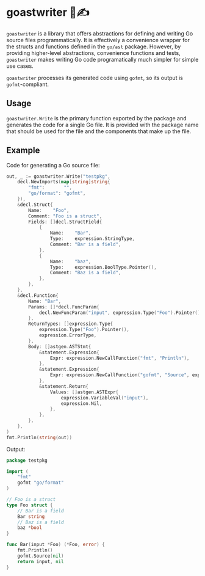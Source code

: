 goastwriter 👻✍️
================
`goastwriter` is a library that offers abstractions for defining and writing Go source files
programmatically. It is effectively a convenience wrapper for the structs and functions defined in
the `go/ast` package. However, by providing higher-level abstractions, convenience functions and
tests, `goastwriter` makes writing Go code programatically much simpler for simple use cases.

`goastwriter` processes its generated code using `gofmt`, so its output is `gofmt`-compliant.

Usage
-----
`goastwriter.Write` is the primary function exported by the package and generates the code for a
single Go file. It is provided with the package name that should be used for the file and the
components that make up the file.

Example
-------
Code for generating a Go source file:

```go
out, _ := goastwriter.Write("testpkg",
    decl.NewImports(map[string]string{
        "fmt":       "",
        "go/format": "gofmt",
    }),
    &decl.Struct{
        Name:    "Foo",
        Comment: "Foo is a struct",
        Fields: []decl.StructField{
            {
                Name:    "Bar",
                Type:    expression.StringType,
                Comment: "Bar is a field",
            },
            {
                Name:    "baz",
                Type:    expression.BoolType.Pointer(),
                Comment: "Baz is a field",
            },
        },
    },
    &decl.Function{
        Name: "Bar",
        Params: []*decl.FuncParam{
            decl.NewFuncParam("input", expression.Type("Foo").Pointer()),
        },
        ReturnTypes: []expression.Type{
            expression.Type("Foo").Pointer(),
            expression.ErrorType,
        },
        Body: []astgen.ASTStmt{
            &statement.Expression{
                Expr: expression.NewCallFunction("fmt", "Println"),
            },
            &statement.Expression{
                Expr: expression.NewCallFunction("gofmt", "Source", expression.Nil),
            },
            &statement.Return{
                Values: []astgen.ASTExpr{
                    expression.VariableVal("input"),
                    expression.Nil,
                },
            },
        },
    },
)
fmt.Println(string(out))
```

Output:

```go
package testpkg

import (
	"fmt"
	gofmt "go/format"
)

// Foo is a struct
type Foo struct {
	// Bar is a field
	Bar string
	// Baz is a field
	baz *bool
}

func Bar(input *Foo) (*Foo, error) {
	fmt.Println()
	gofmt.Source(nil)
	return input, nil
}
```

